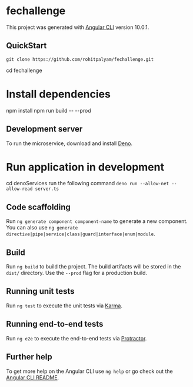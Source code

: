 # fechallenge

This project was generated with [Angular CLI](https://github.com/angular/angular-cli) version 10.0.1.

## QuickStart

`git clone https://github.com/rohitpalyam/fechallenge.git`
 
 cd fechallenge

# Install dependencies
npm install
npm run build -- --prod

## Development server
To run the microservice, download and install [Deno](https://deno.land/).

# Run application in development
cd denoServices
run the following command `deno run --allow-net --allow-read server.ts`

## Code scaffolding

Run `ng generate component component-name` to generate a new component. You can also use `ng generate directive|pipe|service|class|guard|interface|enum|module`.

## Build

Run `ng build` to build the project. The build artifacts will be stored in the `dist/` directory. Use the `--prod` flag for a production build.

## Running unit tests

Run `ng test` to execute the unit tests via [Karma](https://karma-runner.github.io).

## Running end-to-end tests

Run `ng e2e` to execute the end-to-end tests via [Protractor](http://www.protractortest.org/).

## Further help

To get more help on the Angular CLI use `ng help` or go check out the [Angular CLI README](https://github.com/angular/angular-cli/blob/master/README.md).
